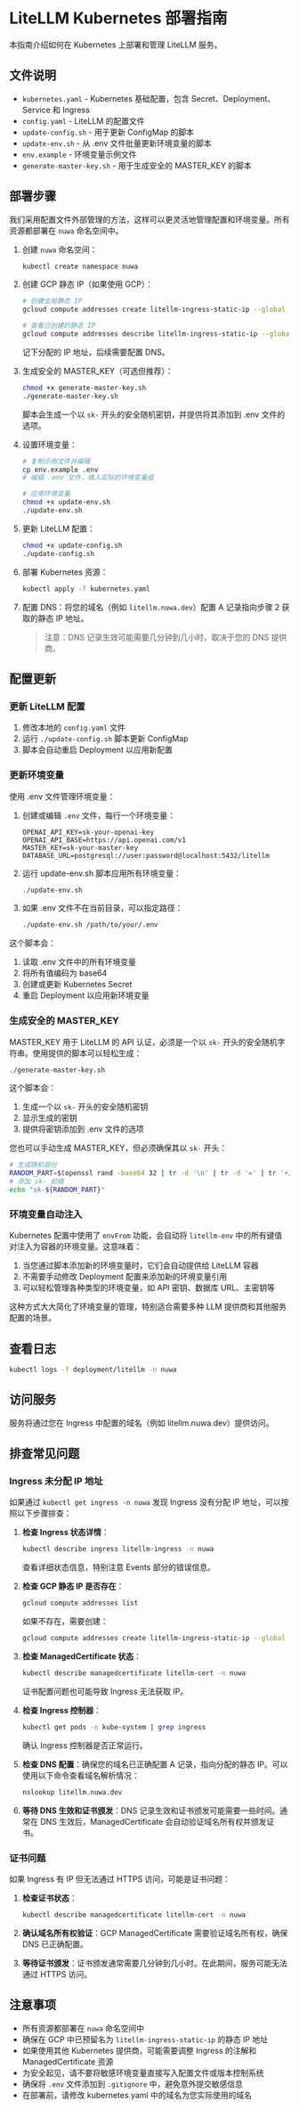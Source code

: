 # LiteLLM Kubernetes 部署指南

本指南介绍如何在 Kubernetes 上部署和管理 LiteLLM 服务。

## 文件说明

- `kubernetes.yaml` -
  Kubernetes 基础配置，包含 Secret、Deployment、Service 和 Ingress
- `config.yaml` - LiteLLM 的配置文件
- `update-config.sh` - 用于更新 ConfigMap 的脚本
- `update-env.sh` - 从 .env 文件批量更新环境变量的脚本
- `env.example` - 环境变量示例文件
- `generate-master-key.sh` - 用于生成安全的 MASTER_KEY 的脚本

## 部署步骤

我们采用配置文件外部管理的方法，这样可以更灵活地管理配置和环境变量。所有资源都部署在
`nuwa` 命名空间中。

1. 创建 `nuwa` 命名空间：

   ```bash
   kubectl create namespace nuwa
   ```

2. 创建 GCP 静态 IP（如果使用 GCP）：

   ```bash
   # 创建全局静态 IP
   gcloud compute addresses create litellm-ingress-static-ip --global

   # 查看已创建的静态 IP
   gcloud compute addresses describe litellm-ingress-static-ip --global
   ```

   记下分配的 IP 地址，后续需要配置 DNS。

3. 生成安全的 MASTER_KEY（可选但推荐）：

   ```bash
   chmod +x generate-master-key.sh
   ./generate-master-key.sh
   ```

   脚本会生成一个以 `sk-` 开头的安全随机密钥，并提供将其添加到 .env 文件的选项。

4. 设置环境变量：

   ```bash
   # 复制示例文件并编辑
   cp env.example .env
   # 编辑 .env 文件，填入实际的环境变量值

   # 应用环境变量
   chmod +x update-env.sh
   ./update-env.sh
   ```

5. 更新 LiteLLM 配置：

   ```bash
   chmod +x update-config.sh
   ./update-config.sh
   ```

6. 部署 Kubernetes 资源：

   ```bash
   kubectl apply -f kubernetes.yaml
   ```

7. 配置 DNS：将您的域名（例如
   `litellm.nuwa.dev`）配置 A 记录指向步骤 2 获取的静态 IP 地址。

   > 注意：DNS 记录生效可能需要几分钟到几小时，取决于您的 DNS 提供商。

## 配置更新

### 更新 LiteLLM 配置

1. 修改本地的 `config.yaml` 文件
2. 运行 `./update-config.sh` 脚本更新 ConfigMap
3. 脚本会自动重启 Deployment 以应用新配置

### 更新环境变量

使用 .env 文件管理环境变量：

1. 创建或编辑 `.env` 文件，每行一个环境变量：

   ```
   OPENAI_API_KEY=sk-your-openai-key
   OPENAI_API_BASE=https://api.openai.com/v1
   MASTER_KEY=sk-your-master-key
   DATABASE_URL=postgresql://user:password@localhost:5432/litellm
   ```

2. 运行 update-env.sh 脚本应用所有环境变量：

   ```bash
   ./update-env.sh
   ```

3. 如果 .env 文件不在当前目录，可以指定路径：
   ```bash
   ./update-env.sh /path/to/your/.env
   ```

这个脚本会：

1. 读取 .env 文件中的所有环境变量
2. 将所有值编码为 base64
3. 创建或更新 Kubernetes Secret
4. 重启 Deployment 以应用新环境变量

### 生成安全的 MASTER_KEY

MASTER_KEY 用于 LiteLLM 的 API 认证，必须是一个以 `sk-`
开头的安全随机字符串。使用提供的脚本可以轻松生成：

```bash
./generate-master-key.sh
```

这个脚本会：

1. 生成一个以 `sk-` 开头的安全随机密钥
2. 显示生成的密钥
3. 提供将密钥添加到 .env 文件的选项

您也可以手动生成 MASTER_KEY，但必须确保其以 `sk-` 开头：

```bash
# 生成随机部分
RANDOM_PART=$(openssl rand -base64 32 | tr -d '\n' | tr -d '=' | tr '+/' '-_' | cut -c 1-48)
# 添加 sk- 前缀
echo "sk-${RANDOM_PART}"
```

### 环境变量自动注入

Kubernetes 配置中使用了 `envFrom` 功能，会自动将 `litellm-env`
中的所有键值对注入为容器的环境变量。这意味着：

1. 当您通过脚本添加新的环境变量时，它们会自动提供给 LiteLLM 容器
2. 不需要手动修改 Deployment 配置来添加新的环境变量引用
3. 可以轻松管理各种类型的环境变量，如 API 密钥、数据库 URL、主密钥等

这种方式大大简化了环境变量的管理，特别适合需要多种 LLM 提供商和其他服务配置的场景。

## 查看日志

```bash
kubectl logs -f deployment/litellm -n nuwa
```

## 访问服务

服务将通过您在 Ingress 中配置的域名（例如 litellm.nuwa.dev）提供访问。

## 排查常见问题

### Ingress 未分配 IP 地址

如果通过 `kubectl get ingress -n nuwa`
发现 Ingress 没有分配 IP 地址，可以按照以下步骤排查：

1. **检查 Ingress 状态详情**：

   ```bash
   kubectl describe ingress litellm-ingress -n nuwa
   ```

   查看详细状态信息，特别注意 Events 部分的错误信息。

2. **检查 GCP 静态 IP 是否存在**：

   ```bash
   gcloud compute addresses list
   ```

   如果不存在，需要创建：

   ```bash
   gcloud compute addresses create litellm-ingress-static-ip --global
   ```

3. **检查 ManagedCertificate 状态**：

   ```bash
   kubectl describe managedcertificate litellm-cert -n nuwa
   ```

   证书配置问题也可能导致 Ingress 无法获取 IP。

4. **检查 Ingress 控制器**：

   ```bash
   kubectl get pods -n kube-system | grep ingress
   ```

   确认 Ingress 控制器是否正常运行。

5. **检查 DNS 配置**：确保您的域名已正确配置 A 记录，指向分配的静态 IP。可以使用以下命令查看域名解析情况：

   ```bash
   nslookup litellm.nuwa.dev
   ```

6. **等待 DNS 生效和证书颁发**：DNS 记录生效和证书颁发可能需要一些时间。通常在 DNS 生效后，ManagedCertificate 会自动验证域名所有权并颁发证书。

### 证书问题

如果 Ingress 有 IP 但无法通过 HTTPS 访问，可能是证书问题：

1. **检查证书状态**：

   ```bash
   kubectl describe managedcertificate litellm-cert -n nuwa
   ```

2. **确认域名所有权验证**：GCP
   ManagedCertificate 需要验证域名所有权，确保 DNS 已正确配置。

3. **等待证书颁发**：证书颁发通常需要几分钟到几小时。在此期间，服务可能无法通过 HTTPS 访问。

## 注意事项

- 所有资源都部署在 `nuwa` 命名空间中
- 确保在 GCP 中已预留名为 `litellm-ingress-static-ip` 的静态 IP 地址
- 如果使用其他 Kubernetes 提供商，可能需要调整 Ingress 的注解和 ManagedCertificate 资源
- 为安全起见，请不要将敏感环境变量直接写入配置文件或版本控制系统
- 确保将 `.env` 文件添加到 `.gitignore` 中，避免意外提交敏感信息
- 在部署前，请修改 kubernetes.yaml 中的域名为您实际使用的域名
